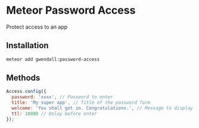Meteor Password Access
================

Protect access to an app

Installation
------------

``` sh
meteor add gwendall:password-access
```

Methods
-------

``` javascript
Access.config({
  password: 'xxxx', // Password to enter
  title: 'My super app', // Title of the password form
  welcome: 'You shall get in. Congratulations.', // Message to display on enter
  ttl: 10000 // Delay before enter
});
```
